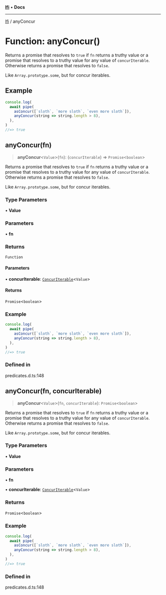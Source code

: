 [**lfi**](../readme.md) • **Docs**

***

[lfi](../globals.md) / anyConcur

# Function: anyConcur()

Returns a promise that resolves to `true` if `fn` returns a truthy value or a
promise that resolves to a truthy value for any value of `concurIterable`.
Otherwise returns a promise that resolves to `false`.

Like `Array.prototype.some`, but for concur iterables.

## Example

```js
console.log(
  await pipe(
    asConcur([`sloth`, `more sloth`, `even more sloth`]),
    anyConcur(string => string.length > 8),
  ),
)
//=> true
```

## anyConcur(fn)

> **anyConcur**\<`Value`\>(`fn`): (`concurIterable`) => `Promise`\<`boolean`\>

Returns a promise that resolves to `true` if `fn` returns a truthy value or a
promise that resolves to a truthy value for any value of `concurIterable`.
Otherwise returns a promise that resolves to `false`.

Like `Array.prototype.some`, but for concur iterables.

### Type Parameters

• **Value**

### Parameters

• **fn**

### Returns

`Function`

#### Parameters

• **concurIterable**: [`ConcurIterable`](../type-aliases/ConcurIterable.md)\<`Value`\>

#### Returns

`Promise`\<`boolean`\>

### Example

```js
console.log(
  await pipe(
    asConcur([`sloth`, `more sloth`, `even more sloth`]),
    anyConcur(string => string.length > 8),
  ),
)
//=> true
```

### Defined in

predicates.d.ts:148

## anyConcur(fn, concurIterable)

> **anyConcur**\<`Value`\>(`fn`, `concurIterable`): `Promise`\<`boolean`\>

Returns a promise that resolves to `true` if `fn` returns a truthy value or a
promise that resolves to a truthy value for any value of `concurIterable`.
Otherwise returns a promise that resolves to `false`.

Like `Array.prototype.some`, but for concur iterables.

### Type Parameters

• **Value**

### Parameters

• **fn**

• **concurIterable**: [`ConcurIterable`](../type-aliases/ConcurIterable.md)\<`Value`\>

### Returns

`Promise`\<`boolean`\>

### Example

```js
console.log(
  await pipe(
    asConcur([`sloth`, `more sloth`, `even more sloth`]),
    anyConcur(string => string.length > 8),
  ),
)
//=> true
```

### Defined in

predicates.d.ts:148
